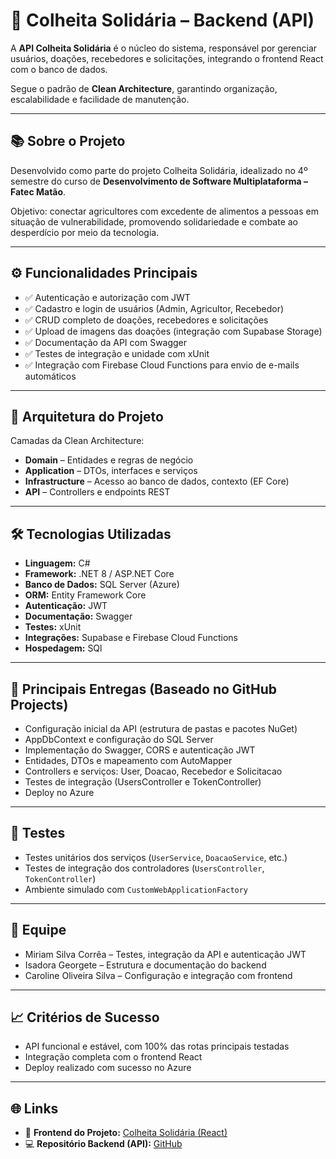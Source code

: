 # 🧾 Colheita Solidária – Backend (API)

A **API Colheita Solidária** é o núcleo do sistema, responsável por gerenciar usuários, doações, recebedores e solicitações, integrando o frontend React com o banco de dados.  

Segue o padrão de **Clean Architecture**, garantindo organização, escalabilidade e facilidade de manutenção.

---

## 📚 Sobre o Projeto

Desenvolvido como parte do projeto Colheita Solidária, idealizado no 4º semestre do curso de **Desenvolvimento de Software Multiplataforma – Fatec Matão**.  

Objetivo: conectar agricultores com excedente de alimentos a pessoas em situação de vulnerabilidade, promovendo solidariedade e combate ao desperdício por meio da tecnologia.

---

## ⚙️ Funcionalidades Principais

- ✅ Autenticação e autorização com JWT  
- ✅ Cadastro e login de usuários (Admin, Agricultor, Recebedor)  
- ✅ CRUD completo de doações, recebedores e solicitações  
- ✅ Upload de imagens das doações (integração com Supabase Storage)  
- ✅ Documentação da API com Swagger  
- ✅ Testes de integração e unidade com xUnit  
- ✅ Integração com Firebase Cloud Functions para envio de e-mails automáticos

---

## 🧩 Arquitetura do Projeto

Camadas da Clean Architecture:

- **Domain** – Entidades e regras de negócio  
- **Application** – DTOs, interfaces e serviços  
- **Infrastructure** – Acesso ao banco de dados, contexto (EF Core)  
- **API** – Controllers e endpoints REST

---

## 🛠 Tecnologias Utilizadas

- **Linguagem:** C#  
- **Framework:** .NET 8 / ASP.NET Core  
- **Banco de Dados:** SQL Server (Azure)  
- **ORM:** Entity Framework Core  
- **Autenticação:** JWT  
- **Documentação:** Swagger  
- **Testes:** xUnit  
- **Integrações:** Supabase e Firebase Cloud Functions  
- **Hospedagem:** SQl

---

## 🧱 Principais Entregas (Baseado no GitHub Projects)

- Configuração inicial da API (estrutura de pastas e pacotes NuGet)  
- AppDbContext e configuração do SQL Server  
- Implementação do Swagger, CORS e autenticação JWT  
- Entidades, DTOs e mapeamento com AutoMapper  
- Controllers e serviços: User, Doacao, Recebedor e Solicitacao  
- Testes de integração (UsersController e TokenController)  
- Deploy no Azure

---

## 🧪 Testes

- Testes unitários dos serviços (`UserService`, `DoacaoService`, etc.)  
- Testes de integração dos controladores (`UsersController`, `TokenController`)  
- Ambiente simulado com `CustomWebApplicationFactory`

---

## 👥 Equipe

- Miriam Silva Corrêa – Testes, integração da API e autenticação JWT  
- Isadora Georgete – Estrutura e documentação do backend  
- Caroline Oliveira Silva – Configuração e integração com frontend

---

## 📈 Critérios de Sucesso

- API funcional e estável, com 100% das rotas principais testadas  
- Integração completa com o frontend React  
- Deploy realizado com sucesso no Azure

---

## 🌐 Links

- 🔗 **Frontend do Projeto:** [Colheita Solidária (React)](https://github.com/miriam-silva/ColheitaSolidaria)  
- 💻 **Repositório Backend (API):** [GitHub](#)
